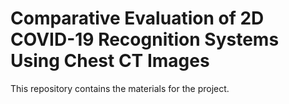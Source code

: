 # Comparative Evaluation of 2D COVID-19 Recognition Systems Using Chest CT Images

This repository contains the materials for the project.




